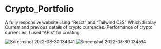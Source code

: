 # Crypto_Portfolio
A fully responsive website using “React” and “Tailwind CSS” Which display Current and previous details of crypto currencies. Performance of crypto currencies. I used “APIs” for creating. 

![Screenshot 2022-08-30 134341](https://user-images.githubusercontent.com/91648883/187385819-e44da740-4cdb-4b6c-8fd6-4c48b5c1903b.png)
![Screenshot 2022-08-30 134534](https://user-images.githubusercontent.com/91648883/187386183-292abda7-4996-4b38-9292-127f4a8e9213.png)

